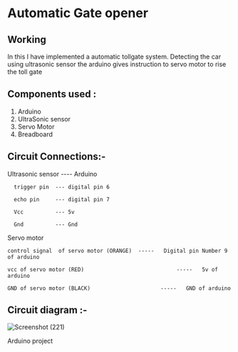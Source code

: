 # Automatic Gate opener

## Working
In this I have implemented a automatic tollgate system.
Detecting the car using ultrasonic sensor the arduino gives instruction to servo motor to rise the toll gate

## Components used :
1. Arduino
2. UltraSonic sensor
3. Servo Motor
4. Breadboard

## Circuit Connections:-

Ultrasonic sensor  ----  Arduino

      trigger pin  --- digital pin 6
      
      echo pin     --- digital pin 7
      
      Vcc          --- 5v 
      
      Gnd          --- Gnd

Servo motor 

    control signal  of servo motor (ORANGE)  -----   Digital pin Number 9 of arduino 
    
    vcc of servo motor (RED)                             -----   5v of arduino 
    
    GND of servo motor (BLACK)                      -----   GND of arduino

## Circuit diagram :-

![Screenshot (221)](https://github.com/neosandeep24/ArduinoExperiments/assets/103883917/639abb23-fd7a-4601-b531-aeffa921d84c)


Arduino project
